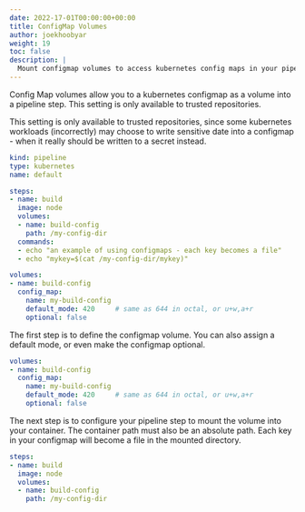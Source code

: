```yaml
---
date: 2022-17-01T00:00:00+00:00
title: ConfigMap Volumes
author: joekhoobyar
weight: 19
toc: false
description: |
  Mount configmap volumes to access kubernetes config maps in your pipeline.
---
```


Config Map volumes allow you to a kubernetes configmap as a volume into a pipeline step. This setting is only available to trusted repositories.

<div class="alert alert-warn">
This setting is only available to trusted repositories, since some kubernetes workloads (incorrectly) may choose to write sensitive date into a configmap - when it really should be written to a secret instead.
</div>

```yaml {linenos=table, hl_lines=["8-10", "15-20"]}
kind: pipeline
type: kubernetes
name: default

steps:
- name: build
  image: node
  volumes:
  - name: build-config
    path: /my-config-dir
  commands:
  - echo "an example of using configmaps - each key becomes a file"
  - echo "mykey=$(cat /my-config-dir/mykey)"

volumes:
- name: build-config
  config_map:
    name: my-build-config
    default_mode: 420     # same as 644 in octal, or u+w,a+r
    optional: false
```

The first step is to define the configmap volume.  You can also assign a default mode, or even make the configmap optional.

```yaml {linenos=table, linenostart=15}
volumes:
- name: build-config
  config_map:
    name: my-build-config
    default_mode: 420     # same as 644 in octal, or u+w,a+r
    optional: false
```

The next step is to configure your pipeline step to mount the volume into your container. The container path must also be an absolute path.  Each key in your configmap will become a file in the mounted directory.

```yaml {linenos=table, linenostart=5}
steps:
- name: build
  image: node
  volumes:
  - name: build-config
    path: /my-config-dir
```
